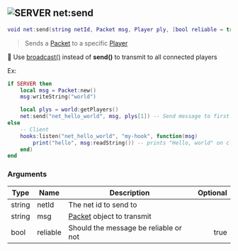 ## ![](images/server.png "SERVER") net:send

```lua
void net:send(string netId, Packet msg, Player ply, [bool reliable = true])
```

> Sends a [Packet](packet_base) to a specific [Player](player_base)

📝 Use [broadcast()](net_broadcast) instead of **send()** to transmit to all connected players

Ex:

```lua
if SERVER then
	local msg = Packet:new()
	msg:writeString("world")

	local plys = world:getPlayers()
	net:send("net_hello_world", msg, plys[1]) -- Send message to first player
else
	-- Client
	hooks:listen("net_hello_world", "my-hook", function(msg)
		print("hello", msg:readString()) -- prints "Hello, world" on client 1
	end)
end
```

### Arguments

| Type   | Name     | Description                              | Optional |
| ------ | -------- | ---------------------------------------- | -------: |
| string | netId    | The net id to send to                    |          |
| string | msg      | [Packet](packet_base) object to transmit |          |
| bool   | reliable | Should the message be reliable or not    |     true |
